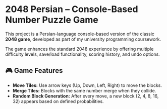 # 2048 Persian – Console-Based Number Puzzle Game

This project is a Persian-language console-based version of the classic **2048 game**, developed as part of my university programming coursework.

The game enhances the standard 2048 experience by offering multiple difficulty levels, save/load functionality, scoring history, and undo options.

## 🎮 Game Features

- **Move Tiles:** Use arrow keys (Up, Down, Left, Right) to move the blocks.
- **Merge Tiles:** Blocks with the same number merge when they collide.
- **Random Block Generation:** After every move, a new block (2, 4, 8, 16, 32) appears based on defined probabilities.
